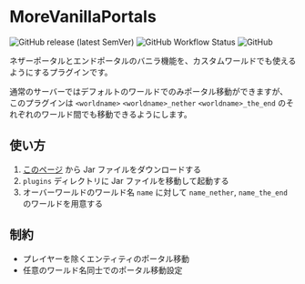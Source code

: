 # MoreVanillaPortals

![GitHub release (latest SemVer)](https://img.shields.io/github/v/release/okocraft/MoreVanillaPortals)
![GitHub Workflow Status](https://img.shields.io/github/workflow/status/okocraft/MoreVanillaPortals/Build)
![GitHub](https://img.shields.io/github/license/okocraft/MoreVanillaPortals)

ネザーポータルとエンドポータルのバニラ機能を、カスタムワールドでも使えるようにするプラグインです。

通常のサーバーではデフォルトのワールドでのみポータル移動ができますが、 このプラグインは `<worldname>` `<worldname>_nether` `<worldname>_the_end`
のそれぞれのワールド間でも移動できるようにします。

## 使い方

1. [このページ](https://github.com/okocraft/MoreVanillaPortals/releases) から Jar ファイルをダウンロードする
2. `plugins` ディレクトリに Jar ファイルを移動して起動する
3. オーバーワールドのワールド名 `name` に対して `name_nether`, `name_the_end` のワールドを用意する

## 制約

- プレイヤーを除くエンティティのポータル移動
- 任意のワールド名同士でのポータル移動設定
